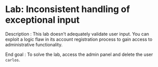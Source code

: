 # Lab: Inconsistent handling of exceptional input

Description : This lab doesn't adequately validate user input. You can exploit a logic flaw in its account registration process to gain access to administrative functionality.

End goal : To solve the lab, access the admin panel and delete the user `carlos`.
